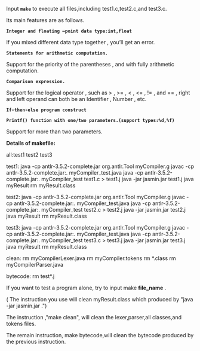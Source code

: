 Input **`make`** to execute all files,including test1.c,test2.c,and test3.c.

Its main features are as follows.

**`Integer and floating –point data type:int,float`**

If you mixed different data type together , you’ll get an error.

**`Statements for arithmetic computation.`**

Support for the priority of the parentheses , and with fully arithmetic computation.

**`Comparison expression.`**

Support for the logical operator , such as > , >= , < , <= , != , and == , right and left operand can both be an Identifier , Number , etc.

**`If-then-else program construct`**

**`Printf() function with one/two parameters.(support types:%d,%f)`**

Support for more than two parameters.

**Details of makefile:**

all:test1 test2 test3

test1:
	java  -cp antlr-3.5.2-complete.jar org.antlr.Tool myCompiler.g
	javac -cp antlr-3.5.2-complete.jar:. myCompiler_test.java
	java  -cp antlr-3.5.2-complete.jar:. myCompiler_test test1.c > test1.j
	java -jar jasmin.jar test1.j
	java myResult
	rm myResult.class

test2:
	java  -cp antlr-3.5.2-complete.jar org.antlr.Tool myCompiler.g
	javac -cp antlr-3.5.2-complete.jar:. myCompiler_test.java
	java  -cp antlr-3.5.2-complete.jar:. myCompiler_test test2.c > test2.j
	java -jar jasmin.jar test2.j
	java myResult
	rm myResult.class

test3:
	java  -cp antlr-3.5.2-complete.jar org.antlr.Tool myCompiler.g
	javac -cp antlr-3.5.2-complete.jar:. myCompiler_test.java
	java  -cp antlr-3.5.2-complete.jar:. myCompiler_test test3.c > test3.j
	java -jar jasmin.jar test3.j
	java myResult
	rm myResult.class

clean:
	rm myCompilerLexer.java 
	rm myCompiler.tokens 
	rm *.class 
	rm myCompilerParser.java 
	
bytecode:
	rm test*.j


If you want to test a program alone, try to input make **file_name** .

( The instruction you use will clean myResult.class which produced by "java -jar jasmin.jar <bytecode>.")

The instruction ,"make clean", will clean the lexer,parser,all classes,and tokens files.

The remain instruction, make bytecode,will clean the bytecode produced by the previous instruction.

